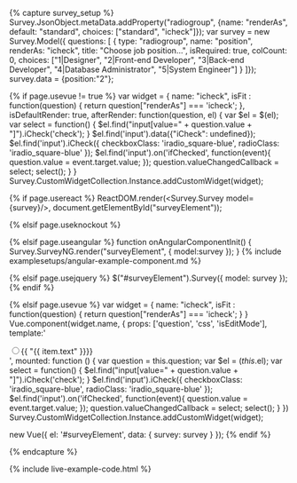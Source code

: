<script src="https://unpkg.com/icheck@1.0.2"></script>
<link rel="stylesheet" href="https://unpkg.com/icheck@1.0.2/skins/square/blue.css">

{% capture survey_setup %}
Survey.JsonObject.metaData.addProperty("radiogroup", {name: "renderAs", default: "standard", choices: ["standard", "icheck"]});
var survey = new Survey.Model({ questions: [
 { type: "radiogroup", name: "position", renderAs: "icheck", title: "Choose job position...", isRequired: true, colCount: 0,
     choices: ["1|Designer", "2|Front-end Developer", "3|Back-end Developer", "4|Database Administrator", "5|System Engineer"] }
]});
survey.data = {position:"2"};

{% if page.usevue != true %}
var widget = {
    name: "icheck",
    isFit : function(question) { return question["renderAs"] === 'icheck'; },
    isDefaultRender: true,
    afterRender: function(question, el) {
        var $el = $(el);
        var select = function() {
          $el.find("input[value=" + question.value + "]").iCheck('check');
        }
        $el.find('input').data({"iCheck": undefined});
        $el.find('input').iCheck({
          checkboxClass: 'iradio_square-blue',
          radioClass: 'iradio_square-blue'
        });
        $el.find('input').on('ifChecked', function(event){
          question.value = event.target.value;
        });
        question.valueChangedCallback = select;
        select();
    }
}
Survey.CustomWidgetCollection.Instance.addCustomWidget(widget);

{% if page.usereact %}
ReactDOM.render(<Survey.Survey model={survey}/>, document.getElementById("surveyElement"));

{% elsif page.useknockout %}

{% elsif page.useangular %}
function onAngularComponentInit() {
    Survey.SurveyNG.render("surveyElement", {
        model:survey
    });
}
{% include examplesetups/angular-example-component.md %}

{% elsif page.usejquery %}
$("#surveyElement").Survey({
    model: survey
});
{% endif %}

{% elsif page.usevue %}
var widget = {
    name: "icheck",
    isFit : function(question) { return question["renderAs"] === 'icheck'; }
}
Vue.component(widget.name, {
    props: ['question', 'css', 'isEditMode'],
    template:'<div><div v-for="(item, index) in question.visibleChoices"><label><input type="radio" :name="question.name" :value="item.value" :id="question.inputId + \'_\' + item.value"  /><span>{{ "{{ item.text" }}}}</span></label></div></div>',
    mounted: function () {
        var question = this.question;
        var $el = $(this.$el);
        var select = function() {
          $el.find("input[value=" + question.value + "]").iCheck('check');
        }
        $el.find('input').iCheck({
          checkboxClass: 'iradio_square-blue',
          radioClass: 'iradio_square-blue'
        });
        $el.find('input').on('ifChecked', function(event){
          question.value = event.target.value;
        });
        question.valueChangedCallback = select;
        select();
    }
})
Survey.CustomWidgetCollection.Instance.addCustomWidget(widget);

new Vue({ el: '#surveyElement', data: { survey: survey } });
{% endif %}

{% endcapture %}

{% include live-example-code.html %}